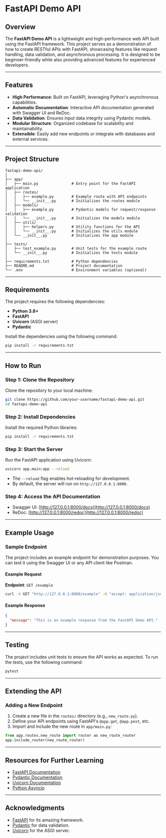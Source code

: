 # FastAPI Demo API

## Overview

The **FastAPI Demo API** is a lightweight and high-performance web API built using the FastAPI framework. This project serves as a demonstration of how to create RESTful APIs with FastAPI, showcasing features like request handling, data validation, and asynchronous processing. It is designed to be beginner-friendly while also providing advanced features for experienced developers.

---

## Features

- **High Performance**: Built on FastAPI, leveraging Python's asynchronous capabilities.
- **Automatic Documentation**: Interactive API documentation generated with Swagger UI and ReDoc.
- **Data Validation**: Ensures input data integrity using Pydantic models.
- **Modular Structure**: Organized codebase for scalability and maintainability.
- **Extensible**: Easily add new endpoints or integrate with databases and external services.

---

## Project Structure

```
fastapi-demo-api/
│
├── app/
│   ├── main.py               # Entry point for the FastAPI application
│   ├── routes/
│   │   ├── example.py        # Example route with API endpoints
│   │   └── __init__.py       # Initializes the routes module
│   ├── models/
│   │   ├── example.py        # Pydantic models for request/response validation
│   │   └── __init__.py       # Initializes the models module
│   ├── utils/
│   │   ├── helpers.py        # Utility functions for the API
│   │   └── __init__.py       # Initializes the utils module
│   └── __init__.py           # Initializes the app module
│
├── tests/
│   ├── test_example.py       # Unit tests for the example route
│   └── __init__.py           # Initializes the tests module
│
├── requirements.txt          # Python dependencies
├── README.md                 # Project documentation
└── .env                      # Environment variables (optional)
```

---

## Requirements

The project requires the following dependencies:

- **Python 3.8+**
- **FastAPI**
- **Uvicorn** (ASGI server)
- **Pydantic**

Install the dependencies using the following command:

```bash
pip install -r requirements.txt
```

---

## How to Run

### Step 1: Clone the Repository

Clone the repository to your local machine:

```bash
git clone https://github.com/your-username/fastapi-demo-api.git
cd fastapi-demo-api
```

### Step 2: Install Dependencies

Install the required Python libraries:

```bash
pip install -r requirements.txt
```

### Step 3: Start the Server

Run the FastAPI application using Uvicorn:

```bash
uvicorn app.main:app --reload
```

- The `--reload` flag enables hot-reloading for development.
- By default, the server will run on `http://127.0.0.1:8000`.

### Step 4: Access the API Documentation

- Swagger UI: [http://127.0.0.1:8000/docs](http://127.0.0.1:8000/docs)
- ReDoc: [http://127.0.0.1:8000/redoc](http://127.0.0.1:8000/redoc)

---

## Example Usage

### Sample Endpoint

The project includes an example endpoint for demonstration purposes. You can test it using the Swagger UI or any API client like Postman.

#### Example Request

**Endpoint**: `GET /example`

```bash
curl -X GET "http://127.0.0.1:8000/example" -H "accept: application/json"
```

#### Example Response

```json
{
  "message": "This is an example response from the FastAPI Demo API."
}
```

---

## Testing

The project includes unit tests to ensure the API works as expected. To run the tests, use the following command:

```bash
pytest
```

---

## Extending the API

### Adding a New Endpoint

1. Create a new file in the `routes/` directory (e.g., `new_route.py`).
2. Define your API endpoints using FastAPI's `@app.get`, `@app.post`, etc.
3. Import and include the new route in `app/main.py`:

```python
from app.routes.new_route import router as new_route_router
app.include_router(new_route_router)
```

---

## Resources for Further Learning

- [FastAPI Documentation](https://fastapi.tiangolo.com/)
- [Pydantic Documentation](https://pydantic-docs.helpmanual.io/)
- [Uvicorn Documentation](https://www.uvicorn.org/)
- [Python Asyncio](https://docs.python.org/3/library/asyncio.html)

---

## Acknowledgments

- [FastAPI](https://fastapi.tiangolo.com/) for its amazing framework.
- [Pydantic](https://pydantic-docs.helpmanual.io/) for data validation.
- [Uvicorn](https://www.uvicorn.org/) for the ASGI server.
